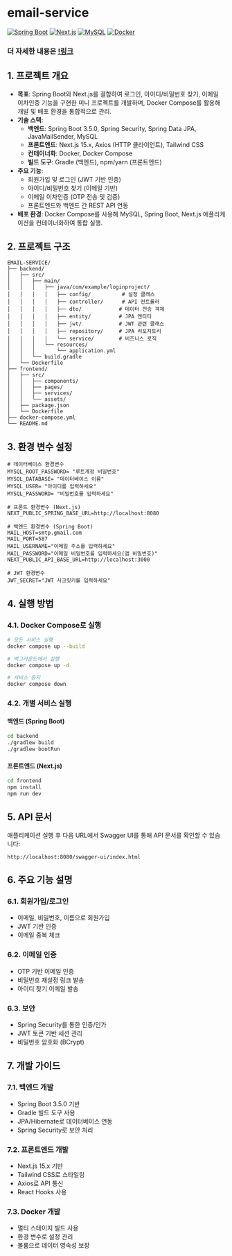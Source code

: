 # email-service

[![Spring Boot](https://img.shields.io/badge/Spring%20Boot-3.5.0-brightgreen?style=for-the-badge&logo=springboot)](https://spring.io/projects/spring-boot)
[![Next.js](https://img.shields.io/badge/Next.js-15.3.3-black?style=for-the-badge&logo=nextdotjs)](https://nextjs.org/)
[![MySQL](https://img.shields.io/badge/MySQL-8.0-blue?style=for-the-badge&logo=mysql)](https://www.mysql.com/)
[![Docker](https://img.shields.io/badge/Docker-Compose-blue?style=for-the-badge&logo=docker)](https://docs.docker.com/compose/)

### 더 자세한 내용은 [!링크](https://deepwiki.com/Stjoo0925/email-service)

## 1. 프로젝트 개요

- **목표**: Spring Boot와 Next.js를 결합하여 로그인, 아이디/비밀번호 찾기, 이메일 이차인증 기능을 구현한 미니 프로젝트를 개발하며, Docker Compose를 활용해 개발 및 배포 환경을 통합적으로 관리.
- **기술 스택**:
  - **백엔드**: Spring Boot 3.5.0, Spring Security, Spring Data JPA, JavaMailSender, MySQL
  - **프론트엔드**: Next.js 15.x, Axios (HTTP 클라이언트), Tailwind CSS
  - **컨테이너화**: Docker, Docker Compose
  - **빌드 도구**: Gradle (백엔드), npm/yarn (프론트엔드)
- **주요 기능**:
  - 회원가입 및 로그인 (JWT 기반 인증)
  - 아이디/비밀번호 찾기 (이메일 기반)
  - 이메일 이차인증 (OTP 전송 및 검증)
  - 프론트엔드와 백엔드 간 REST API 연동
- **배포 환경**: Docker Compose를 사용해 MySQL, Spring Boot, Next.js 애플리케이션을 컨테이너화하여 통합 실행.

## 2. 프로젝트 구조

```
EMAIL-SERVICE/
├── backend/
│   ├── src/
│   │   ├── main/
│   │   │   ├── java/com/example/loginproject/
│   │   │   │   ├── config/          # 설정 클래스
│   │   │   │   ├── controller/      # API 컨트롤러
│   │   │   │   ├── dto/            # 데이터 전송 객체
│   │   │   │   ├── entity/         # JPA 엔티티
│   │   │   │   ├── jwt/            # JWT 관련 클래스
│   │   │   │   ├── repository/     # JPA 리포지토리
│   │   │   │   └── service/        # 비즈니스 로직
│   │   │   └── resources/
│   │   │       └── application.yml
│   │   └── build.gradle
│   └── Dockerfile
├── frontend/
│   ├── src/
│   │   ├── components/
│   │   ├── pages/
│   │   ├── services/
│   │   └── assets/
│   ├── package.json
│   └── Dockerfile
├── docker-compose.yml
└── README.md
```

## 3. 환경 변수 설정

```env
# 데이터베이스 환경변수
MYSQL_ROOT_PASSWORD= "루트계정 비밀번호"
MYSQL_DATABASE= "데이터베이스 이름"
MYSQL_USER= "아이디를 입력하세요"
MYSQL_PASSWORD= "비밀번호를 입력하세요"

# 프론트 환경변수 (Next.js)
NEXT_PUBLIC_SPRING_BASE_URL=http://localhost:8080

# 백엔드 환경변수 (Spring Boot)
MAIL_HOST=smtp.gmail.com
MAIL_PORT=587
MAIL_USERNAME="이메일 주소를 입력하세요"
MAIL_PASSWORD="이메일 비밀번호를 입력하세요(앱 비밀번호)"
NEXT_PUBLIC_API_BASE_URL=http://localhost:3000

# JWT 환경변수
JWT_SECRET="JWT 시크릿키를 입력하세요"
```

## 4. 실행 방법

### 4.1. Docker Compose로 실행

```bash
# 모든 서비스 실행
docker compose up --build

# 백그라운드에서 실행
docker compose up -d

# 서비스 중지
docker compose down
```

### 4.2. 개별 서비스 실행

#### 백엔드 (Spring Boot)

```bash
cd backend
./gradlew build
./gradlew bootRun
```

#### 프론트엔드 (Next.js)

```bash
cd frontend
npm install
npm run dev
```

## 5. API 문서

애플리케이션 실행 후 다음 URL에서 Swagger UI를 통해 API 문서를 확인할 수 있습니다:

```
http://localhost:8080/swagger-ui/index.html
```

## 6. 주요 기능 설명

### 6.1. 회원가입/로그인

- 이메일, 비밀번호, 이름으로 회원가입
- JWT 기반 인증
- 이메일 중복 체크

### 6.2. 이메일 인증

- OTP 기반 이메일 인증
- 비밀번호 재설정 링크 발송
- 아이디 찾기 이메일 발송

### 6.3. 보안

- Spring Security를 통한 인증/인가
- JWT 토큰 기반 세션 관리
- 비밀번호 암호화 (BCrypt)

## 7. 개발 가이드

### 7.1. 백엔드 개발

- Spring Boot 3.5.0 기반
- Gradle 빌드 도구 사용
- JPA/Hibernate로 데이터베이스 연동
- Spring Security로 보안 처리

### 7.2. 프론트엔드 개발

- Next.js 15.x 기반
- Tailwind CSS로 스타일링
- Axios로 API 통신
- React Hooks 사용

### 7.3. Docker 개발

- 멀티 스테이지 빌드 사용
- 환경 변수로 설정 관리
- 볼륨으로 데이터 영속성 보장
